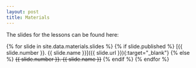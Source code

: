 ```yaml
---
layout: post
title: Materials
---
```


The slides for the lessons can be found here:  

{% for slide in site.data.materials.slides %}
{% if slide.published %}
[{{ slide.number }}. {{ slide.name }}]({{ slide.url }}){:target="_blank"}
{% else %}
<del>{{ slide.number }}. {{ slide.name }}</del>
{% endif %}
{% endfor %}